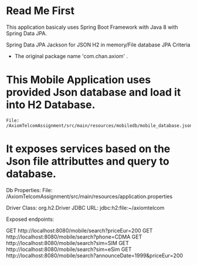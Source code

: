 # Read Me First
This application basicaly uses Spring Boot Framework with Java 8 with Spring Data JPA.

Spring Data JPA
Jackson for JSON
H2 in memory/File database
JPA Criteria

* The original package name 'com.chan.axiom' .

# This Mobile Application uses provided Json database and load it into H2 Database.
    
    File: /AxiomTelcomAssignment/src/main/resources/mobiledb/mobile_database.json
    
# It exposes services based on the Json file attributtes and query to database.


Db Properties: File: /AxiomTelcomAssignment/src/main/resources/application.properties

Driver Class: org.h2.Driver
JDBC URL: jdbc:h2:file:~/axiomtelcom

Exposed endpoints:

GET http://localhost:8080/mobile/search?priceEur=200
GET http://localhost:8080/mobile/search?phone=CDMA
GET http://localhost:8080/mobile/search?sim=SIM
GET http://localhost:8080/mobile/search?sim=eSim
GET http://localhost:8080/mobile/search?announceDate=1999&priceEur=200



